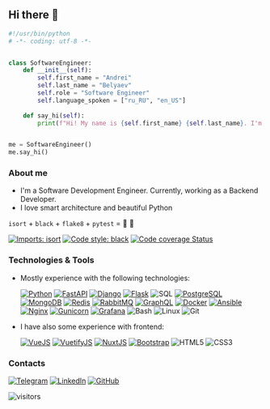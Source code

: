 ## Hi there 👋


```python
#!/usr/bin/python
# -*- coding: utf-8 -*-


class SoftwareEngineer:
    def __init__(self):
        self.first_name = "Andrei"
        self.last_name = "Belyaev"
        self.role = "Software Engineer"
        self.language_spoken = ["ru_RU", "en_US"]
        
    def say_hi(self):
        print(f"Hi! My name is {self.first_name} {self.last_name}. I'm a {self.role}.")


me = SoftwareEngineer()
me.say_hi()
```
###
### About me
- I'm a Software Development Engineer. Currently, working as a Backend Developer.
- I love smart architecture and beautiful Python

`isort` + `black` + `flake8` + `pytest` = 💚 🐍

[![Imports: isort](https://img.shields.io/badge/%20imports-isort-%231674b1?style=flat&labelColor=ef8336)](https://pycqa.github.io/isort/)
[![Code style: black](https://img.shields.io/badge/code%20style-black-000000.svg)](https://github.com/psf/black)
[![Code coverage Status](https://img.shields.io/badge/codecov-100﹪-00?&logo=Codecov)](https://codecov.io/)

###
### Technologies & Tools
- Mostly experience with the following technologies:
    
    [![Python](https://img.shields.io/badge/-Python-000?&logo=Python)](https://www.python.org/)
    [![FastAPI](https://img.shields.io/badge/-FastAPI-000?&logo=FastAPI)](https://fastapi.tiangolo.com/)
    [![Django](https://img.shields.io/badge/-Django-000?&logo=Django)](https://www.djangoproject.com/)
    [![Flask](https://img.shields.io/badge/-Flask-000?&logo=Flask)](https://flask.palletsprojects.com/en/latest/)
    ![SQL](https://img.shields.io/badge/-SQL-000?&logo=MySQL)
    [![PostgreSQL](https://img.shields.io/badge/-PostgreSQL-000?&logo=PostgreSQL)](https://www.postgresql.org/)
    [![MongoDB](https://img.shields.io/badge/-MongoDB-000?&logo=MongoDB)](https://www.mongodb.com/)
    [![Redis](https://img.shields.io/badge/-Redis-000?&logo=Redis)](https://redis.io/)
    [![RabbitMQ](https://img.shields.io/badge/-RabbitMQ-000?&logo=RabbitMQ)](https://www.rabbitmq.com/)
    [![GraphQL](https://img.shields.io/badge/-GraphQL-000?&logo=GraphQL)](https://graphql.org/)
    [![Docker](https://img.shields.io/badge/-Docker-000?&logo=Docker)](https://www.docker.com/)
    [![Ansible](https://img.shields.io/badge/-Ansible-000?&logo=Ansible)](https://www.ansible.com/)
    [![Nginx](https://img.shields.io/badge/-Nginx-000?&logo=Nginx)](https://nginx.org/)
    [![Gunicorn](https://img.shields.io/badge/-Gunicorn-000?&logo=Gunicorn)](https://gunicorn.org/)
    [![Grafana](https://img.shields.io/badge/-Grafana-000?&logo=grafana)](https://grafana.com/)
    ![Bash](https://img.shields.io/badge/-Shell-000?&logo=gnu-bash)
    ![Linux](https://img.shields.io/badge/-Linux-000?&logo=Linux)
    ![Git](https://img.shields.io/badge/-Git-000?&logo=Git)

- I have also some experience with frontend:
  
  [![VueJS](https://img.shields.io/badge/-Vue.js-000?&logo=Vue.js)](https://vuejs.org/)
  [![VuetifyJS](https://img.shields.io/badge/-Vuetify.js-000?&logo=Vuetify)](https://vuetifyjs.com/en/)
  [![NuxtJS](https://img.shields.io/badge/-Nuxt.js-000?&logo=Nuxt.js)](https://nuxtjs.org/)
  [![Bootstrap](https://img.shields.io/badge/-Bootstrap-000?&logo=Bootstrap)](https://getbootstrap.com/)
  ![HTML5](https://img.shields.io/badge/-HTML5-000?&logo=HTML5)
  ![CSS3](https://img.shields.io/badge/-CSS3-000?&logo=CSS3)

###
### Contacts
[![Telegram](https://img.shields.io/badge/-Telegram-000?&logo=Telegram)](https://t.me/Jeishod)
[![LinkedIn](https://img.shields.io/badge/-LinkedIn-000?&logo=LinkedIn)](https://linkedin.com/in/Jeishod)
[![GitHub](https://img.shields.io/badge/-GitHub-000?&logo=GitHub)](https://github.com/Jeishod)

![visitors](https://visitor-badge.laobi.icu/badge?page_id=Jeishod.Jeishod)
